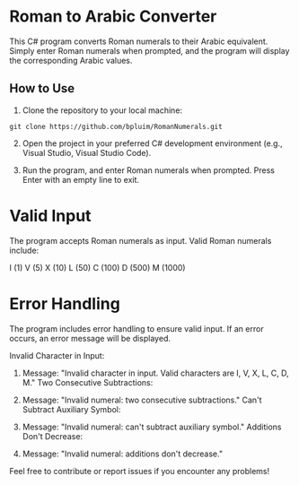# Roman to Arabic Converter

This C# program converts Roman numerals to their Arabic equivalent. Simply enter Roman numerals when prompted, and the program will display the corresponding Arabic values.

## How to Use

1. Clone the repository to your local machine:

```
git clone https://github.com/bpluim/RomanNumerals.git
```

2. Open the project in your preferred C# development environment (e.g., Visual Studio, Visual Studio Code).

3. Run the program, and enter Roman numerals when prompted. Press Enter with an empty line to exit.

# Valid Input

The program accepts Roman numerals as input. Valid Roman numerals include:

I (1)
V (5)
X (10)
L (50)
C (100)
D (500)
M (1000)

# Error Handling
The program includes error handling to ensure valid input. If an error occurs, an error message will be displayed.

Invalid Character in Input:

1. Message: "Invalid character in input. Valid characters are I, V, X, L, C, D, M."
  Two Consecutive Subtractions:

2. Message: "Invalid numeral: two consecutive subtractions."
Can't Subtract Auxiliary Symbol:

3. Message: "Invalid numeral: can't subtract auxiliary symbol."
Additions Don't Decrease:

4. Message: "Invalid numeral: additions don't decrease."

Feel free to contribute or report issues if you encounter any problems!